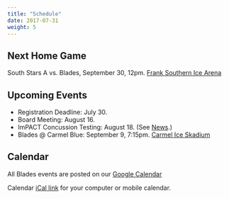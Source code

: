 ```yaml
---
title: "Schedule"
date: 2017-07-31
weight: 5
---
```


Next Home Game
--------------
South Stars A vs. Blades, September 30, 12pm. [Frank
Southern Ice Arena <span class="icon fa-map-marker"></span>][frank]

Upcoming Events
---------------

* Registration Deadline: July 30.
* Board Meeting: August 16.
* ImPACT Concussion Testing: August 18. (See [News](/#news).)
* Blades @ Carmel Blue: September 9, 7:15pm. [Carmel Ice Skadium <span class="icon fa-map-marker"></span>][carmel]

Calendar
--------
All Blades events are posted on our [Google Calendar <span class="icon fa-calendar"></span>][cal]

Calendar [iCal link][ical] for your computer or mobile calendar.

[cal]: https://calendar.google.com/calendar/embed?src=epsc9ra4unbaelg6bns4r4ifro%40group.calendar.google.com&ctz=America/New_York
[ical]: https://calendar.google.com/calendar/ical/epsc9ra4unbaelg6bns4r4ifro%40group.calendar.google.com/public/basic.ics
[frank]: https://www.google.com/maps/place/2100+S+Henderson+St,+Bloomington,+IN+47401/@39.1412293,-86.529133,17z/data=!3m1!4b1!4m5!3m4!1s0x886c66590dd701f1:0x2c4224b76654f9a2!8m2!3d39.1412252!4d-86.526939
[carmel]: https://maps.google.com/maps?hl=en&q=Carmel%20Ice%20Rink%2C%201040%203rd%20Ave%20SW%2C%20Carmel%2C%20IN%2046032%2C%20USA
[impact]: #
